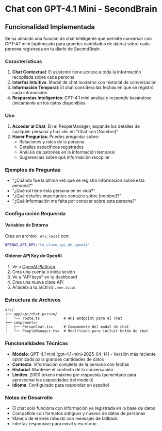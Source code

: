 # Chat con GPT-4.1 Mini - SecondBrain

## Funcionalidad Implementada

Se ha añadido una función de chat inteligente que permite conversar con GPT-4.1 mini (optimizado para grandes cantidades de datos) sobre cada persona registrada en tu diario de SecondBrain.

### Características

1. **Chat Contextual**: El asistente tiene acceso a toda la información recopilada sobre cada persona
2. **Interfaz Intuitiva**: Modal de chat moderno con historial de conversación
3. **Información Temporal**: El chat considera las fechas en que se registró cada información
4. **Respuestas Inteligentes**: GPT-4.1 mini analiza y responde basándose únicamente en los datos disponibles

### Uso

1. **Acceder al Chat**: En el PeopleManager, expande los detalles de cualquier persona y haz clic en "Chat con [Nombre]"
2. **Hacer Preguntas**: Puedes preguntar sobre:
   - Relaciones y roles de la persona
   - Detalles específicos registrados
   - Análisis de patrones en la información temporal
   - Sugerencias sobre qué información recopilar

### Ejemplos de Preguntas

- "¿Cuándo fue la última vez que se registró información sobre esta persona?"
- "¿Qué rol tiene esta persona en mi vida?"
- "¿Qué detalles importantes conozco sobre [nombre]?"
- "¿Qué información me falta por conocer sobre esta persona?"

### Configuración Requerida

#### Variables de Entorno

Crea un archivo `.env.local` con:

```bash
OPENAI_API_KEY="tu_clave_api_de_openai"
```

#### Obtener API Key de OpenAI

1. Ve a [OpenAI Platform](https://platform.openai.com/)
2. Crea una cuenta o inicia sesión
3. Ve a "API keys" en tu dashboard
4. Crea una nueva clave API
5. Añádela a tu archivo `.env.local`

### Estructura de Archivos

```
src/
├── app/api/chat-person/
│   └── route.ts           # API endpoint para el chat
├── components/
│   ├── PersonChat.tsx     # Componente del modal de chat
│   └── PeopleManager.tsx  # Modificado para incluir botón de chat
```

### Funcionalidades Técnicas

- **Modelo**: GPT-4.1 mini (gpt-4.1-mini-2025-04-14) - Versión más reciente optimizada para grandes cantidades de datos
- **Contexto**: Información completa de la persona con fechas
- **Historial**: Mantiene el contexto de la conversación
- **Límites**: 2000 tokens máximo por respuesta (aumentado para aprovechar las capacidades del modelo)
- **Idioma**: Configurado para responder en español

### Notas de Desarrollo

- El chat solo funciona con información ya registrada en la base de datos
- Compatible con formatos antiguos y nuevos de datos de personas
- Manejo de errores robusto con mensajes de fallback
- Interfaz responsive para móvil y escritorio
